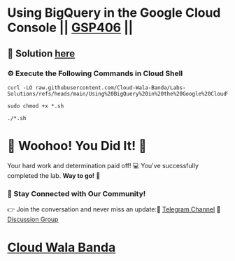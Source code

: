 # Using BigQuery in the Google Cloud Console || [GSP406](https://www.cloudskillsboost.google/focuses/3616?parent=catalog) ||

## 🔑 Solution [here](https://youtu.be/8ABuSfgb-00)

### ⚙️ Execute the Following Commands in Cloud Shell

```
curl -LO raw.githubusercontent.com/Cloud-Wala-Banda/Labs-Solutions/refs/heads/main/Using%20BigQuery%20in%20the%20Google%20Cloud%20Console/gsp406.sh

sudo chmod +x *.sh

./*.sh
```

# 🎉 Woohoo! You Did It! 🎉

Your hard work and determination paid off! 💻
You've successfully completed the lab. **Way to go!** 🚀

### 💬 Stay Connected with Our Community!
👉 Join the conversation and never miss an update:📢 [Telegram Channel](https://t.me/cloudwalabanda)
👥 [Discussion Group](https://t.me/cloudwalabandachats)

# [Cloud Wala Banda](https://www.youtube.com/@cloudwalabanda)
